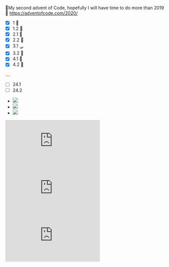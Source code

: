 
🎅My second advent of Code, hopefully I will have time to do more than 2019 🎅
https://adventofcode.com/2020/

- [x] 1  🐙
- [x] 1.2 🐌
- [x] 2.1 🦎
- [x] 2.2 🦜
- [x] 3.1 🛷
- [x] 3.2 🌲 
- [x] 4.1 🔎
- [x] 4.2 🔬

....

- [ ] 24.1
- [ ] 24.2

- <img src="https://latex.codecogs.com/png.latex?O_t=\text { The Onset event at time  } t " /> 
- <img src="https://latex.codecogs.com/png.latex?s=\text { sensor reading }  " /> 
- <img src="https://latex.codecogs.com/png.latex?P(s | O_t )=\text { The probability of a sensor reading value when the sleep onset is observed at a time  } t " />

![equation](http://latex.codecogs.com/png.latex?O_t%3D%5Ctext%20%7B%20Onset%20event%20at%20time%20bin%20%7D%20t)
![equation](http://latex.codecogs.com/png.latex?s%3D%5Ctext%20%7B%20sensor%20reading%20%7D) 
![equation](http://latex.codecogs.com/png.latex?P%28s%20%7C%20O_t%20%29%3D%5Ctext%20%7B%20Probability%20of%20a%20sensor%20reading%20value%20when%20sleep%20onset%20is%20observed%20at%20a%20time%20bin%20%7D%20t)
